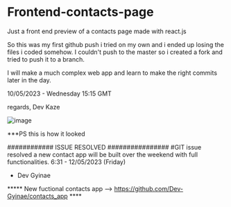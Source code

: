 # Frontend-contacts-page
Just a front end preview of a contacts page made with react.js


So this was my first github push i tried on my own and i ended up losing the files i coded somehow.
I couldn't push to the master so i created a fork and tried to push it to a branch.

I will make a much complex web app and learn to make the right commits later in the day.


10/05/2023 -  Wednesday 15:15 GMT

regards,
Dev Kaze

![image](https://github.com/Dev-Gyinae/Frontend-contacts-page/assets/129791424/31d98ca7-343d-40c5-8ad5-811bc385eaaa)



***PS this is how it looked 


############ ISSUE RESOLVED ################
#GIT issue resolved a new contact app will be built over the weekend with full functionalities.
6:31 -  12/05/2023 (Friday)

- Dev Gyinae



***** New fuctional contacts app --> https://github.com/Dev-Gyinae/contacts_app ****

